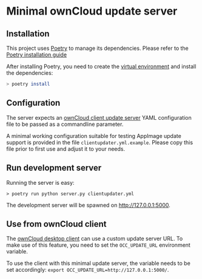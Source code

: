 # Minimal ownCloud update server

## Installation

This project uses [Poetry](https://python-poetry.org) to manage its dependencies. Please refer to the [Poetry installation guide](https://python-poetry.org/docs/#installation)

After installing Poetry, you need to create the [virtual environment](https://docs.python.org/3/library/venv.html) and install the dependencies:

```sh
> poetry install
```


## Configuration

The server expects an [ownCloud client update server](https://github.com/owncloud/client-updater-server) YAML configuration file to be passed as a commandline parameter.

A minimal working configuration suitable for testing AppImage update support is provided in the file `clientupdater.yml.example`. Please copy this file prior to first use and adjust it to your needs.


## Run development server

Running the server is easy:

```shell
> poetry run python server.py clientupdater.yml
```

The development server will be spawned on http://127.0.0.1:5000.


## Use from ownCloud client

The [ownCloud desktop client](https://github.com/owncloud/client) can use a custom update server URL. To make use of this feature, you need to set the `OCC_UPDATE_URL` environment variable.

To use the client with this minimal update server, the variable needs to be set accordingly: `export OCC_UPDATE_URL=http://127.0.0.1:5000/`.
